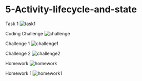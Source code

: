 # 5-Activity-lifecycle-and-state
Task 1
![task1](https://user-images.githubusercontent.com/50696630/113485960-0ac93900-94d0-11eb-90be-d5f64278f15c.jpg)

Coding Challenge
![challenge](https://user-images.githubusercontent.com/50696630/113485926-ec633d80-94cf-11eb-88e4-a4c58e47adf4.jpg)

Challenge 1
![challenge1](https://user-images.githubusercontent.com/50696630/113485948-01d86780-94d0-11eb-8671-7b6a2f7cb43d.jpg)

Challenge 2
![challenge2](https://user-images.githubusercontent.com/50696630/113485961-0b61cf80-94d0-11eb-8293-dac873b5b344.jpg)

Homework
![homework](https://user-images.githubusercontent.com/50696630/113485957-0a30a280-94d0-11eb-9bfd-5248dfa7b1f7.jpg)

Homework 1
![homework1](https://user-images.githubusercontent.com/50696630/113485959-0ac93900-94d0-11eb-86ed-5ee19e4da23c.jpg)




